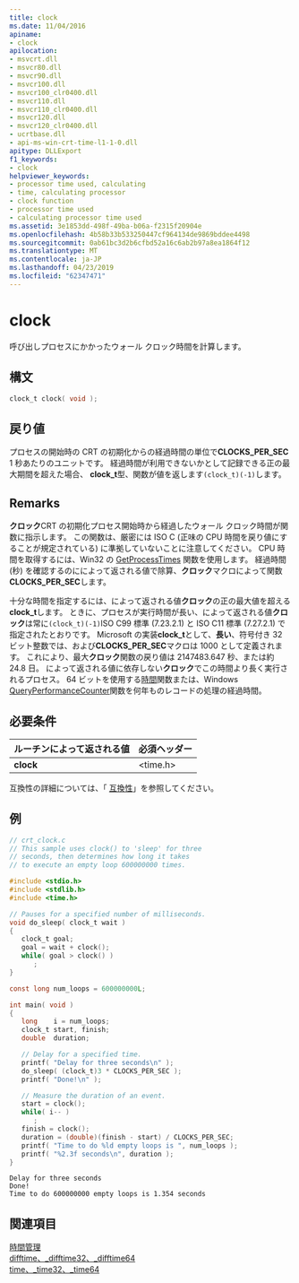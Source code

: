```yaml
---
title: clock
ms.date: 11/04/2016
apiname:
- clock
apilocation:
- msvcrt.dll
- msvcr80.dll
- msvcr90.dll
- msvcr100.dll
- msvcr100_clr0400.dll
- msvcr110.dll
- msvcr110_clr0400.dll
- msvcr120.dll
- msvcr120_clr0400.dll
- ucrtbase.dll
- api-ms-win-crt-time-l1-1-0.dll
apitype: DLLExport
f1_keywords:
- clock
helpviewer_keywords:
- processor time used, calculating
- time, calculating processor
- clock function
- processor time used
- calculating processor time used
ms.assetid: 3e1853dd-498f-49ba-b06a-f2315f20904e
ms.openlocfilehash: 4b58b33b533250447cf964134de9869bddee4498
ms.sourcegitcommit: 0ab61bc3d2b6cfbd52a16c6ab2b97a8ea1864f12
ms.translationtype: MT
ms.contentlocale: ja-JP
ms.lasthandoff: 04/23/2019
ms.locfileid: "62347471"
---
```

# <a name="clock"></a>clock

呼び出しプロセスにかかったウォール クロック時間を計算します。

## <a name="syntax"></a>構文

```C
clock_t clock( void );
```

## <a name="return-value"></a>戻り値

プロセスの開始時の CRT の初期化からの経過時間の単位で**CLOCKS_PER_SEC** 1 秒あたりのユニットです。 経過時間が利用できないかとして記録できる正の最大期間を超えた場合、 **clock_t**型、関数が値を返します`(clock_t)(-1)`します。

## <a name="remarks"></a>Remarks

**クロック**CRT の初期化プロセス開始時から経過したウォール クロック時間が関数に指示します。 この関数は、厳密には ISO C (正味の CPU 時間を戻り値にすることが規定されている) に準拠していないことに注意してください。 CPU 時間を取得するには、Win32 の [GetProcessTimes](/windows/desktop/api/processthreadsapi/nf-processthreadsapi-getprocesstimes) 関数を使用します。 経過時間 (秒) を確認するのにによって返される値で除算、**クロック**マクロによって関数**CLOCKS_PER_SEC**します。

十分な時間を指定するには、によって返される値**クロック**の正の最大値を超える**clock_t**します。 ときに、プロセスが実行時間が長い、によって返される値**クロック**は常に`(clock_t)(-1)`ISO C99 標準 (7.23.2.1) と ISO C11 標準 (7.27.2.1) で指定されたとおりです。 Microsoft の実装**clock_t**として、**長い**、符号付き 32 ビット整数では、および**CLOCKS_PER_SEC**マクロは 1000 として定義されます。 これにより、最大**クロック**関数の戻り値は 2147483.647 秒、または約 24.8 日。 によって返される値に依存しない**クロック**でこの時間より長く実行されるプロセス。 64 ビットを使用する[時間](time-time32-time64.md)関数または、Windows [QueryPerformanceCounter](https://msdn.microsoft.com/library/windows/desktop/ms644904)関数を何年ものレコードの処理の経過時間。

## <a name="requirements"></a>必要条件

|ルーチンによって返される値|必須ヘッダー|
|-------------|---------------------|
|**clock**|\<time.h>|

互換性の詳細については、「 [互換性](../../c-runtime-library/compatibility.md)」を参照してください。

## <a name="example"></a>例

```C
// crt_clock.c
// This sample uses clock() to 'sleep' for three
// seconds, then determines how long it takes
// to execute an empty loop 600000000 times.

#include <stdio.h>
#include <stdlib.h>
#include <time.h>

// Pauses for a specified number of milliseconds.
void do_sleep( clock_t wait )
{
   clock_t goal;
   goal = wait + clock();
   while( goal > clock() )
      ;
}

const long num_loops = 600000000L;

int main( void )
{
   long    i = num_loops;
   clock_t start, finish;
   double  duration;

   // Delay for a specified time.
   printf( "Delay for three seconds\n" );
   do_sleep( (clock_t)3 * CLOCKS_PER_SEC );
   printf( "Done!\n" );

   // Measure the duration of an event.
   start = clock();
   while( i-- )
      ;
   finish = clock();
   duration = (double)(finish - start) / CLOCKS_PER_SEC;
   printf( "Time to do %ld empty loops is ", num_loops );
   printf( "%2.3f seconds\n", duration );
}
```

```Output
Delay for three seconds
Done!
Time to do 600000000 empty loops is 1.354 seconds
```

## <a name="see-also"></a>関連項目

[時間管理](../../c-runtime-library/time-management.md)<br/>
[difftime、_difftime32、_difftime64](difftime-difftime32-difftime64.md)<br/>
[time、_time32、_time64](time-time32-time64.md)<br/>
